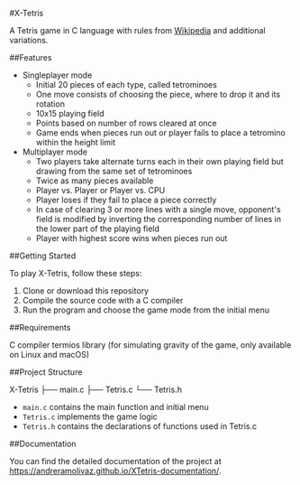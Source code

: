 #X-Tetris

A Tetris game in C language with rules from [Wikipedia](https://it.wikipedia.org/wiki/Tetris) and additional variations.

##Features

- Singleplayer mode
  - Initial 20 pieces of each type, called tetrominoes
  - One move consists of choosing the piece, where to drop it and its rotation
  - 10x15 playing field
  - Points based on number of rows cleared at once
  - Game ends when pieces run out or player fails to place a tetromino within the height limit
- Multiplayer mode
  - Two players take alternate turns each in their own playing field but drawing from the same set of tetrominoes
  - Twice as many pieces available 
  - Player vs. Player or Player vs. CPU
  - Player loses if they fail to place a piece correctly
  - In case of clearing 3 or more lines with a single move, opponent's field is modified by inverting the corresponding number of lines in the lower part     of the playing field
  - Player with highest score wins when pieces run out

##Getting Started

To play X-Tetris, follow these steps:

1. Clone or download this repository
2. Compile the source code with a C compiler
3. Run the program and choose the game mode from the initial menu

##Requirements

C compiler
termios library (for simulating gravity of the game, only available on Linux and macOS)

##Project Structure



X-Tetris
├── main.c
├── Tetris.c
└── Tetris.h
- `main.c` contains the main function and initial menu
- `Tetris.c` implements the game logic
- `Tetris.h` contains the declarations of functions used in Tetris.c

##Documentation

You can find the detailed documentation of the project at https://andreramolivaz.github.io/XTetris-documentation/.


